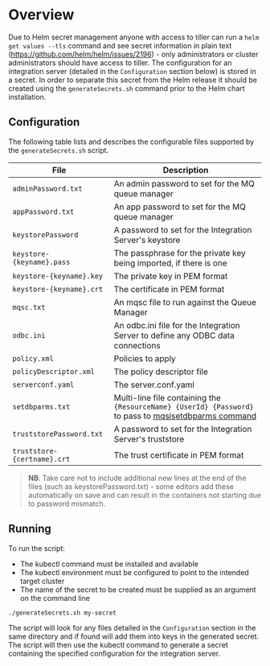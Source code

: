 # Overview

Due to Helm secret management anyone with access to tiller can run a `helm get values --tls` command and see secret information in plain text (https://github.com/helm/helm/issues/2196) - only administrators or cluster administrators should have access to tiller. The configuration for an integration server (detailed in the `Configuration` section below) is stored in a secret. In order to separate this secret from the Helm release it should be created using the `generateSecrets.sh` command prior to the Helm chart installation.

## Configuration
The following table lists and describes the configurable files supported by the `generateSecrets.sh` script.

| File                             | Description                                                                     |
| -------------------------------- | ------------------------------------------------------------------------------- |
| `adminPassword.txt`              | An admin password to set for the MQ queue manager                               |
| `appPassword.txt `               | An app password to set for the MQ queue manager                                 |
| `keystorePassword`               | A password to set for the Integration Server's keystore                         |
| `keystore-{keyname}.pass`        | The passphrase for the private key being imported, if there is one              |
| `keystore-{keyname}.key`         | The private key in PEM format                                                   |
| `keystore-{keyname}.crt`         | The certificate in PEM format                                                   |
| `mqsc.txt`                       | An mqsc file to run against the Queue Manager                                   |
| `odbc.ini`                       | An odbc.ini file for the Integration Server to define any ODBC data connections |
| `policy.xml`                     | Policies to apply                                                               |
| `policyDescriptor.xml`           | The policy descriptor file                                                      |
| `serverconf.yaml`                | The server.conf.yaml                                                            |
| `setdbparms.txt`                 | Multi-line file containing the `{ResourceName} {UserId} {Password}` to pass to [mqsisetdbparms command](https://www.ibm.com/support/knowledgecenter/en/SSTTDS_11.0.0/com.ibm.etools.mft.doc/an09155_.htm) |
| `truststorePassword.txt`         | A password to set for the Integration Server's truststore                       |
| `truststore-{certname}.crt`      | The trust certificate in PEM format                                             |

> **NB**: Take care not to include additional new lines at the end of the files (such as keystorePassword.txt) - some editors add these automatically on save and can result in the containers not starting due to password mismatch.

## Running

To run the script:
- The kubectl command must be installed and available
- The kubectl environment must be configured to point to the intended target cluster
- The name of the secret to be created must be supplied as an argument on the command line

```
./generateSecrets.sh my-secret
```

The script will look for any files detailed in the `Configuration` section in the same directory and if found will add them into keys in the generated secret. The script will then use the kubectl command to generate a secret containing the specified configuration for the integration server.
